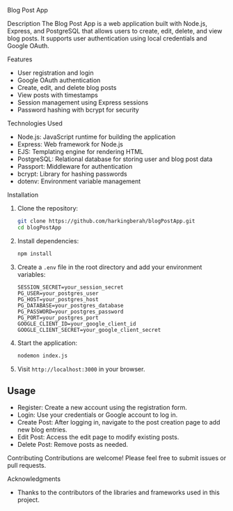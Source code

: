 Blog Post App

Description
The Blog Post App is a web application built with Node.js, Express, and PostgreSQL that allows users to create, edit, delete, and view blog posts. It supports user authentication using local credentials and Google OAuth.

Features
- User registration and login
- Google OAuth authentication
- Create, edit, and delete blog posts
- View posts with timestamps
- Session management using Express sessions
- Password hashing with bcrypt for security

Technologies Used
- Node.js: JavaScript runtime for building the application
- Express: Web framework for Node.js
- EJS: Templating engine for rendering HTML
- PostgreSQL: Relational database for storing user and blog post data
- Passport: Middleware for authentication
- bcrypt: Library for hashing passwords
- dotenv: Environment variable management

Installation

1. Clone the repository:
   ```bash
   git clone https://github.com/harkingberah/blogPostApp.git
   cd blogPostApp
   ```

2. Install dependencies:
   ```bash
   npm install
   ```

3. Create a `.env` file in the root directory and add your environment variables:
   ```env
   SESSION_SECRET=your_session_secret
   PG_USER=your_postgres_user
   PG_HOST=your_postgres_host
   PG_DATABASE=your_postgres_database
   PG_PASSWORD=your_postgres_password
   PG_PORT=your_postgres_port
   GOOGLE_CLIENT_ID=your_google_client_id
   GOOGLE_CLIENT_SECRET=your_google_client_secret
   ```

4. Start the application:
   ```bash
   nodemon index.js
   ```

5. Visit `http://localhost:3000` in your browser.

## Usage
- Register: Create a new account using the registration form.
- Login: Use your credentials or Google account to log in.
- Create Post: After logging in, navigate to the post creation page to add new blog entries.
- Edit Post: Access the edit page to modify existing posts.
- Delete Post: Remove posts as needed.

Contributing
Contributions are welcome! Please feel free to submit issues or pull requests.


Acknowledgments
- Thanks to the contributors of the libraries and frameworks used in this project.
```
